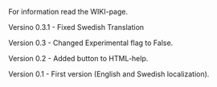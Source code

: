 For information read the WIKI-page.

Versino 0.3.1 - Fixed Swedish Translation

Version 0.3 - Changed Experimental flag to False.

Version 0.2 - Added button to HTML-help.

Version 0.1 - First version (English and Swedish localization).
